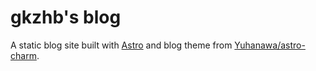 # gkzhb's blog

A static blog site built with [Astro](https://astro.build/) and blog theme from [Yuhanawa/astro-charm](https://github.com/Yuhanawa/astro-charm/).
